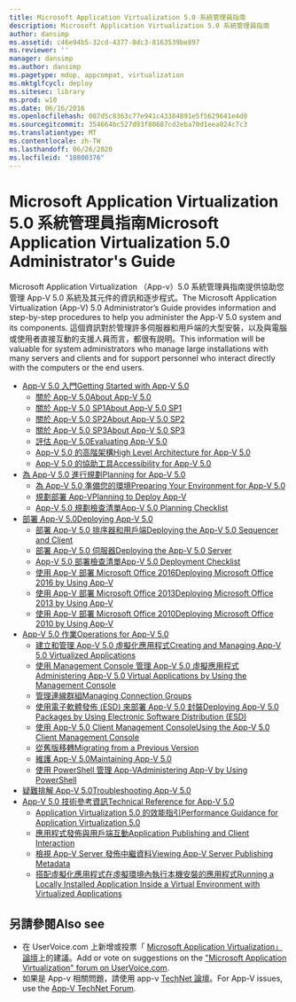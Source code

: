 ```yaml
---
title: Microsoft Application Virtualization 5.0 系統管理員指南
description: Microsoft Application Virtualization 5.0 系統管理員指南
author: dansimp
ms.assetid: c46e94b5-32cd-4377-8dc3-8163539be897
ms.reviewer: ''
manager: dansimp
ms.author: dansimp
ms.pagetype: mdop, appcompat, virtualization
ms.mktglfcycl: deploy
ms.sitesec: library
ms.prod: w10
ms.date: 06/16/2016
ms.openlocfilehash: 087d5c8363c77e941c43384891e5f5629641e4d0
ms.sourcegitcommit: 354664bc527d93f80687cd2eba70d1eea024c7c3
ms.translationtype: MT
ms.contentlocale: zh-TW
ms.lasthandoff: 06/26/2020
ms.locfileid: "10800376"
---
```

# <span data-ttu-id="a7254-103">Microsoft Application Virtualization 5.0 系統管理員指南</span><span class="sxs-lookup"><span data-stu-id="a7254-103">Microsoft Application Virtualization 5.0 Administrator's Guide</span></span>

<span data-ttu-id="a7254-104">Microsoft Application Virtualization （App-v）5.0 系統管理員指南提供協助您管理 App-V 5.0 系統及其元件的資訊和逐步程式。</span><span class="sxs-lookup"><span data-stu-id="a7254-104">The Microsoft Application Virtualization (App-V) 5.0 Administrator’s Guide provides information and step-by-step procedures to help you administer the App-V 5.0 system and its components.</span></span> <span data-ttu-id="a7254-105">這個資訊對於管理許多伺服器和用戶端的大型安裝，以及與電腦或使用者直接互動的支援人員而言，都很有説明。</span><span class="sxs-lookup"><span data-stu-id="a7254-105">This information will be valuable for system administrators who manage large installations with many servers and clients and for support personnel who interact directly with the computers or the end users.</span></span>

- [<span data-ttu-id="a7254-106">App-V 5.0 入門</span><span class="sxs-lookup"><span data-stu-id="a7254-106">Getting Started with App-V 5.0</span></span>](getting-started-with-app-v-50--rtm.md)
  - [<span data-ttu-id="a7254-107">關於 App-V 5.0</span><span class="sxs-lookup"><span data-stu-id="a7254-107">About App-V 5.0</span></span>](about-app-v-50.md)
  - [<span data-ttu-id="a7254-108">關於 App-V 5.0 SP1</span><span class="sxs-lookup"><span data-stu-id="a7254-108">About App-V 5.0 SP1</span></span>](about-app-v-50-sp1.md)
  - [<span data-ttu-id="a7254-109">關於 App-V 5.0 SP2</span><span class="sxs-lookup"><span data-stu-id="a7254-109">About App-V 5.0 SP2</span></span>](about-app-v-50-sp2.md)
  - [<span data-ttu-id="a7254-110">關於 App-V 5.0 SP3</span><span class="sxs-lookup"><span data-stu-id="a7254-110">About App-V 5.0 SP3</span></span>](about-app-v-50-sp3.md)
  - [<span data-ttu-id="a7254-111">評估 App-V 5.0</span><span class="sxs-lookup"><span data-stu-id="a7254-111">Evaluating App-V 5.0</span></span>](evaluating-app-v-50.md)
  - [<span data-ttu-id="a7254-112">App-V 5.0 的高階架構</span><span class="sxs-lookup"><span data-stu-id="a7254-112">High Level Architecture for App-V 5.0</span></span>](high-level-architecture-for-app-v-50.md)
  - [<span data-ttu-id="a7254-113">App-V 5.0 的協助工具</span><span class="sxs-lookup"><span data-stu-id="a7254-113">Accessibility for App-V 5.0</span></span>](accessibility-for-app-v-50.md)
- [<span data-ttu-id="a7254-114">為 App-V 5.0 進行規劃</span><span class="sxs-lookup"><span data-stu-id="a7254-114">Planning for App-V 5.0</span></span>](planning-for-app-v-50-rc.md)
  - [<span data-ttu-id="a7254-115">為 App-V 5.0 準備您的環境</span><span class="sxs-lookup"><span data-stu-id="a7254-115">Preparing Your Environment for App-V 5.0</span></span>](preparing-your-environment-for-app-v-50.md)
  - [<span data-ttu-id="a7254-116">規劃部署 App-V</span><span class="sxs-lookup"><span data-stu-id="a7254-116">Planning to Deploy App-V</span></span>](planning-to-deploy-app-v.md)
  - [<span data-ttu-id="a7254-117">App-V 5.0 規劃檢查清單</span><span class="sxs-lookup"><span data-stu-id="a7254-117">App-V 5.0 Planning Checklist</span></span>](app-v-50-planning-checklist.md)
- [<span data-ttu-id="a7254-118">部署 App-V 5.0</span><span class="sxs-lookup"><span data-stu-id="a7254-118">Deploying App-V 5.0</span></span>](deploying-app-v-50.md)
  - [<span data-ttu-id="a7254-119">部署 App-V 5.0 排序器和用戶端</span><span class="sxs-lookup"><span data-stu-id="a7254-119">Deploying the App-V 5.0 Sequencer and Client</span></span>](deploying-the-app-v-50-sequencer-and-client.md)
  - [<span data-ttu-id="a7254-120">部署 App-V 5.0 伺服器</span><span class="sxs-lookup"><span data-stu-id="a7254-120">Deploying the App-V 5.0 Server</span></span>](deploying-the-app-v-50-server.md)
  - [<span data-ttu-id="a7254-121">App-V 5.0 部署檢查清單</span><span class="sxs-lookup"><span data-stu-id="a7254-121">App-V 5.0 Deployment Checklist</span></span>](app-v-50-deployment-checklist.md)
  - [<span data-ttu-id="a7254-122">使用 App-V 部署 Microsoft Office 2016</span><span class="sxs-lookup"><span data-stu-id="a7254-122">Deploying Microsoft Office 2016 by Using App-V</span></span>](deploying-microsoft-office-2016-by-using-app-v.md)
  - [<span data-ttu-id="a7254-123">使用 App-V 部署 Microsoft Office 2013</span><span class="sxs-lookup"><span data-stu-id="a7254-123">Deploying Microsoft Office 2013 by Using App-V</span></span>](deploying-microsoft-office-2013-by-using-app-v.md)
  - [<span data-ttu-id="a7254-124">使用 App-V 部署 Microsoft Office 2010</span><span class="sxs-lookup"><span data-stu-id="a7254-124">Deploying Microsoft Office 2010 by Using App-V</span></span>](deploying-microsoft-office-2010-by-using-app-v.md)
- [<span data-ttu-id="a7254-125">App-V 5.0 作業</span><span class="sxs-lookup"><span data-stu-id="a7254-125">Operations for App-V 5.0</span></span>](operations-for-app-v-50.md)
  - [<span data-ttu-id="a7254-126">建立和管理 App-V 5.0 虛擬化應用程式</span><span class="sxs-lookup"><span data-stu-id="a7254-126">Creating and Managing App-V 5.0 Virtualized Applications</span></span>](creating-and-managing-app-v-50-virtualized-applications.md)
  - [<span data-ttu-id="a7254-127">使用 Management Console 管理 App-V 5.0 虛擬應用程式</span><span class="sxs-lookup"><span data-stu-id="a7254-127">Administering App-V 5.0 Virtual Applications by Using the Management Console</span></span>](administering-app-v-50-virtual-applications-by-using-the-management-console.md)
  - [<span data-ttu-id="a7254-128">管理連線群組</span><span class="sxs-lookup"><span data-stu-id="a7254-128">Managing Connection Groups</span></span>](managing-connection-groups.md)
  - [<span data-ttu-id="a7254-129">使用電子軟體發佈 (ESD) 來部署 App-V 5.0 封裝</span><span class="sxs-lookup"><span data-stu-id="a7254-129">Deploying App-V 5.0 Packages by Using Electronic Software Distribution (ESD)</span></span>](deploying-app-v-50-packages-by-using-electronic-software-distribution--esd-.md)
  - [<span data-ttu-id="a7254-130">使用 App-V 5.0 Client Management Console</span><span class="sxs-lookup"><span data-stu-id="a7254-130">Using the App-V 5.0 Client Management Console</span></span>](using-the-app-v-50-client-management-console.md)
  - [<span data-ttu-id="a7254-131">從舊版移轉</span><span class="sxs-lookup"><span data-stu-id="a7254-131">Migrating from a Previous Version</span></span>](migrating-from-a-previous-version-app-v-50.md)
  - [<span data-ttu-id="a7254-132">維護 App-V 5.0</span><span class="sxs-lookup"><span data-stu-id="a7254-132">Maintaining App-V 5.0</span></span>](maintaining-app-v-50.md)
  - [<span data-ttu-id="a7254-133">使用 PowerShell 管理 App-V</span><span class="sxs-lookup"><span data-stu-id="a7254-133">Administering App-V by Using PowerShell</span></span>](administering-app-v-by-using-powershell.md)
- [<span data-ttu-id="a7254-134">疑難排解 App-V 5.0</span><span class="sxs-lookup"><span data-stu-id="a7254-134">Troubleshooting App-V 5.0</span></span>](troubleshooting-app-v-50.md)
- [<span data-ttu-id="a7254-135">App-V 5.0 技術參考資訊</span><span class="sxs-lookup"><span data-stu-id="a7254-135">Technical Reference for App-V 5.0</span></span>](technical-reference-for-app-v-50.md)
  - [<span data-ttu-id="a7254-136">Application Virtualization 5.0 的效能指引</span><span class="sxs-lookup"><span data-stu-id="a7254-136">Performance Guidance for Application Virtualization 5.0</span></span>](performance-guidance-for-application-virtualization-50.md)
  - [<span data-ttu-id="a7254-137">應用程式發佈與用戶端互動</span><span class="sxs-lookup"><span data-stu-id="a7254-137">Application Publishing and Client Interaction</span></span>](application-publishing-and-client-interaction.md)
  - [<span data-ttu-id="a7254-138">檢視 App-V Server 發佈中繼資料</span><span class="sxs-lookup"><span data-stu-id="a7254-138">Viewing App-V Server Publishing Metadata</span></span>](viewing-app-v-server-publishing-metadata.md)
  - [<span data-ttu-id="a7254-139">搭配虛擬化應用程式在虛擬環境內執行本機安裝的應用程式</span><span class="sxs-lookup"><span data-stu-id="a7254-139">Running a Locally Installed Application Inside a Virtual Environment with Virtualized Applications</span></span>](running-a-locally-installed-application-inside-a-virtual-environment-with-virtualized-applications.md)

## <span data-ttu-id="a7254-140">另請參閱</span><span class="sxs-lookup"><span data-stu-id="a7254-140">Also see</span></span>

- <span data-ttu-id="a7254-141">在 UserVoice.com 上新增或投票「 [Microsoft Application Virtualization」論壇](http://appv.uservoice.com/forums/280448-microsoft-application-virtualization)上的建議。</span><span class="sxs-lookup"><span data-stu-id="a7254-141">Add or vote on suggestions on the ["Microsoft Application Virtualization" forum on UserVoice.com](http://appv.uservoice.com/forums/280448-microsoft-application-virtualization).</span></span>
- <span data-ttu-id="a7254-142">如果是 App-v 相關問題，請使用 app-v [TechNet 論壇](https://social.technet.microsoft.com/Forums/home?forum=mdopappv)。</span><span class="sxs-lookup"><span data-stu-id="a7254-142">For App-V issues, use the [App-V TechNet Forum](https://social.technet.microsoft.com/Forums/home?forum=mdopappv).</span></span>
